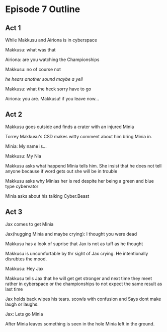 # Episode 7 Outline
## Act 1
While Makkusu and Airiona is in cyberspace

Makkusu: what was that

Airiona: are you watching the Championships

Makkusu: no of course not

*he hears another sound maybe a yell*

Makkusu: what the heck sorry have to go

Airiona: you are. Makkusu! if you leave now...
## Act 2
Makkusu goes outside and finds a crater with an injured Minia

Torrey Makkusu's CSD makes witty comment about him bring Minia in.
		
Minia: My name is...

Makkusu: My Nia

Makkusu asks what happend Minia tells him. She insist that he does not tell anyone because if word gets out she will be in trouble

Makkusu asks why Minias her is red despite her being a green and blue type cybervator

Minia asks about his talking Cyber.Beast

## Act 3
Jax comes to get Minia

Jax(hugging Minia and maybe crying): I thought you were dead

Makkusu has a look of suprise that Jax is not as tuff as he thought

Makkusu is uncomfortable by thr sight of Jax crying. He intentionally disrubtes the mood.

Makkusu: Hey Jax

Makkusu tells Jax that he will get get stronger and next time they meet rather in cyberspace or the championships to not expect the same result as last time

Jax holds back wipes his tears. scowls with confusion and Says dont make laugh or laughs.

Jax: Lets go Minia

After Minia leaves something is seen in the hole Minia left in the ground.